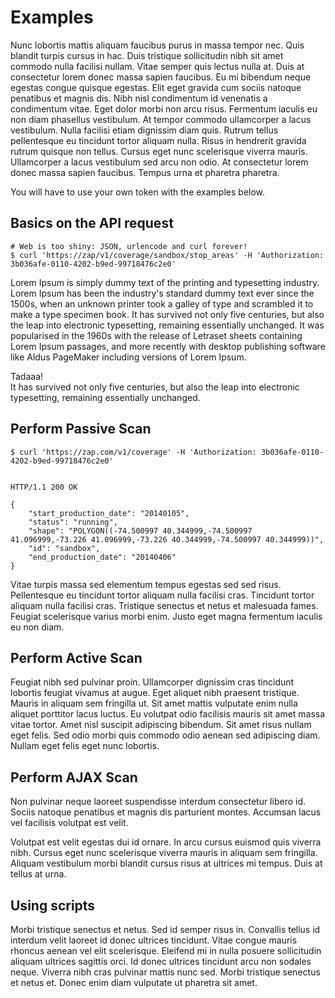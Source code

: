 <a name="some_examples"></a>Examples
=========================================

Nunc lobortis mattis aliquam faucibus purus in massa tempor nec. Quis blandit turpis cursus in hac. Duis tristique 
sollicitudin nibh sit amet commodo nulla facilisi nullam. Vitae semper quis lectus nulla at. Duis at consectetur lorem donec 
massa sapien faucibus. Eu mi bibendum neque egestas congue quisque egestas. Elit eget gravida cum sociis natoque penatibus et 
magnis dis. Nibh nisl condimentum id venenatis a condimentum vitae. Eget dolor morbi non arcu risus. Fermentum iaculis eu non 
diam phasellus vestibulum. At tempor commodo ullamcorper a lacus vestibulum. Nulla facilisi etiam dignissim diam quis. Rutrum 
tellus pellentesque eu tincidunt tortor aliquam nulla. Risus in hendrerit gravida rutrum quisque non tellus. Cursus eget nunc 
scelerisque viverra mauris. Ullamcorper a lacus vestibulum sed arcu non odio. At consectetur lorem donec massa sapien faucibus. 
Tempus urna et pharetra pharetra.

<aside class="notice">
You will have to use your own token with the examples below.
</aside>


Basics on the API request
-------------------------
``` shell
# Web is too shiny: JSON, urlencode and curl forever!
$ curl 'https://zap/v1/coverage/sandbox/stop_areas' -H 'Authorization: 3b036afe-0110-4202-b9ed-99718476c2e0'
```

Lorem Ipsum is simply dummy text of the printing and typesetting industry. Lorem Ipsum has been the industry's standard 
dummy text ever since the 1500s, when an unknown printer took a galley of type and scrambled it to make a type specimen book. 
It has survived not only five centuries, but also the leap into electronic typesetting, remaining essentially unchanged. 
It was popularised in the 1960s with the release of Letraset sheets containing Lorem Ipsum passages, and more recently with 
desktop publishing software like Aldus PageMaker including versions of Lorem Ipsum.

<aside class="success">
    Tadaaa!
    </br>
     It has survived not only five centuries, but also the leap into electronic typesetting, remaining essentially unchanged.
    </br>
</aside>


Perform Passive Scan
-------------------
``` shell
$ curl 'https://zap.com/v1/coverage' -H 'Authorization: 3b036afe-0110-4202-b9ed-99718476c2e0'


HTTP/1.1 200 OK

{
    "start_production_date": "20140105",
    "status": "running",
    "shape": "POLYGON((-74.500997 40.344999,-74.500997 41.096999,-73.226 41.096999,-73.226 40.344999,-74.500997 40.344999))",
    "id": "sandbox",
    "end_production_date": "20140406"
}
```

Vitae turpis massa sed elementum tempus egestas sed sed risus. Pellentesque eu tincidunt tortor aliquam nulla facilisi cras. 
Tincidunt tortor aliquam nulla facilisi cras. Tristique senectus et netus et malesuada fames. Feugiat scelerisque varius morbi enim. 
Justo eget magna fermentum iaculis eu non diam. 


Perform Active Scan
-------------------

Feugiat nibh sed pulvinar proin. Ullamcorper dignissim cras tincidunt lobortis feugiat vivamus at augue. Eget aliquet nibh 
praesent tristique. Mauris in aliquam sem fringilla ut. Sit amet mattis vulputate enim nulla aliquet porttitor lacus luctus. 
Eu volutpat odio facilisis mauris sit amet massa vitae tortor. Amet nisl suscipit adipiscing bibendum. Sit amet risus nullam eget felis. 
Sed odio morbi quis commodo odio aenean sed adipiscing diam. Nullam eget felis eget nunc lobortis.

Perform AJAX Scan
-------------------

Non pulvinar neque laoreet suspendisse interdum consectetur libero id. Sociis natoque penatibus et magnis dis parturient montes. Accumsan lacus vel facilisis volutpat est velit.

Volutpat est velit egestas dui id ornare. In arcu cursus euismod quis viverra nibh. Cursus eget nunc scelerisque viverra mauris 
in aliquam sem fringilla. Aliquam vestibulum morbi blandit cursus risus at ultrices mi tempus. Duis at tellus at urna.

Using scripts
-------------------

Morbi tristique senectus et netus. Sed id semper risus in. Convallis tellus id interdum velit laoreet id donec ultrices tincidunt. 
Vitae congue mauris rhoncus aenean vel elit scelerisque. Eleifend mi in nulla posuere sollicitudin aliquam ultrices sagittis orci. 
Id donec ultrices tincidunt arcu non sodales neque. Viverra nibh cras pulvinar mattis nunc sed. Morbi tristique senectus et netus et. 
Donec enim diam vulputate ut pharetra sit amet.



